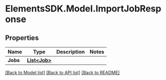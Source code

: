 # ElementsSDK.Model.ImportJobResponse

## Properties

Name | Type | Description | Notes
------------ | ------------- | ------------- | -------------
**Jobs** | [**List&lt;Job&gt;**](Job.md) |  | 

[[Back to Model list]](../#documentation-for-models) [[Back to API list]](../#documentation-for-api-endpoints) [[Back to README]](../)

